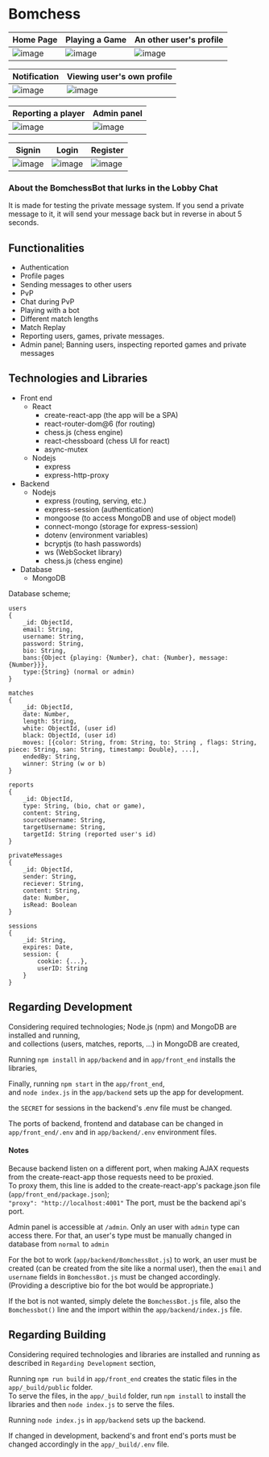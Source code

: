 # Bomchess

| Home Page  | Playing a Game  |  An other user's profile | 
| ------------- | ------------- | ------------- |
| ![image](https://user-images.githubusercontent.com/59491631/185667456-3e00b4e4-919b-4ed3-9331-b8d642af1de4.png)| ![image](https://user-images.githubusercontent.com/59491631/185667514-e19d6e0c-4a14-41b5-824f-c2e4b7cefab3.png) | ![image](https://user-images.githubusercontent.com/59491631/185667557-b73a35f4-3e47-4047-a24a-6ec82366bd8d.png) |

| Notification  | Viewing user's own profile  | 
| ------------- | ------------- |
| ![image](https://user-images.githubusercontent.com/59491631/185668220-33911d7f-b97b-4778-b9af-3db7a046bb16.png) | ![image](https://user-images.githubusercontent.com/59491631/185668290-3cce5ba0-5735-4fb5-841d-2359c01806f0.png) |

| Reporting a player  | Admin panel  | 
| ------------- | ------------- |
| ![image](https://user-images.githubusercontent.com/59491631/185668461-d827ba43-677c-472d-9709-5e67f9405729.png) | ![image](https://user-images.githubusercontent.com/59491631/185668541-8b22fae5-654c-4031-8716-0fd4ce85512a.png) |

| Signin  | Login  | Register  | 
| ------------- | ------------- | ------------- |
| ![image](https://user-images.githubusercontent.com/59491631/185667042-ef30b6e3-0934-4911-8ed9-c6ede97c1d5d.png)|  ![image](https://user-images.githubusercontent.com/59491631/185667078-76542ad4-9fba-4f03-88bf-d8cb940d0a4f.png)| ![image](https://user-images.githubusercontent.com/59491631/185667112-fe62a2bf-2e48-4589-b008-f2e9ae13cc21.png)|
 
### About the BomchessBot that lurks in the Lobby Chat

It is made for testing the private message system. If you send a private message to it, it will send your message back but in reverse in about 5 seconds.

## Functionalities

- Authentication
- Profile pages
- Sending messages to other users
- PvP
- Chat during PvP
- Playing with a bot
- Different match lengths
- Match Replay
- Reporting users, games, private messages.
- Admin panel; Banning users, inspecting reported games and private messages
  
  
## Technologies and Libraries

- Front end
  - React
    - create-react-app (the app will be a SPA)
    - react-router-dom@6 (for routing)
	- chess.js (chess engine)
	- react-chessboard (chess UI for react)
	- async-mutex
  - Nodejs
    - express
    - express-http-proxy
- Backend
  - Nodejs
    - express (routing, serving, etc.)
    - express-session (authentication)
    - mongoose (to access MongoDB and use of object model)
    - connect-mongo (storage for express-session)
    - dotenv (environment variables)
    - bcryptjs (to hash passwords)
    - ws (WebSocket library)
    - chess.js (chess engine)
- Database
  - MongoDB

Database scheme;

```
users
{
	_id: ObjectId,
	email: String,
	username: String,
	password: String,
	bio: String,
	bans:{Object {playing: {Number}, chat: {Number}, message: {Number}}},
	type:{String} (normal or admin)
}

matches
{
	_id: ObjectId,
	date: Number,
	length: String,
	white: ObjectId, (user id)
	black: ObjectId, (user id)
	moves: [{color: String, from: String, to: String , flags: String, piece: String, san: String, timestamp: Double}, ...],
	endedBy: String,
	winner: String (w or b)
}

reports
{
	_id: ObjectId,
	type: String, (bio, chat or game),
	content: String,
	sourceUsername: String,
	targetUsername: String,
	targetId: String (reported user's id)
}

privateMessages
{
	_id: ObjectId,
	sender: String,
	reciever: String,
	content: String,
	date: Number,
	isRead: Boolean		
}

sessions
{
	_id: String,
	expires: Date,
	session: {
		cookie: {...},
		userID: String
	}
}
```


## Regarding Development

Considering required technologies; Node.js (npm) and MongoDB are installed and running, <br>
and collections (users, matches, reports, ...) in MongoDB are created,

Running `npm install` in `app/backend` and in `app/front_end` installs the libraries,

Finally, running `npm start` in the `app/front_end`, <br>
and `node index.js` in the `app/backend` sets up the app for development.

the `SECRET` for sessions in the backend's .env file must be changed.

The ports of backend, frontend and database can be changed in `app/front_end/.env` and in `app/backend/.env` environment files.

#### Notes

Because backend listen on a different port, when making AJAX requests from the create-react-app those requests need to be proxied.<br>
To proxy them, this line is added to the create-react-app's package.json file (`app/front_end/package.json`); <br>
`"proxy": "http://localhost:4001"` The port, must be the backend api's port.

Admin panel is accessible at `/admin`. Only an user with `admin` type can access there. For that, an user's type must be manually changed in database from `normal` to `admin`

For the bot to work (`app/backend/BomchessBot.js`) to work, an user must be created (can be created from the site like a normal user), then the `email` and `username` fields in `BomchessBot.js` must be changed accordingly.<br>
(Providing a descriptive bio for the bot would be appropriate.)

If the bot is not wanted, simply delete the `BomchessBot.js` file, also the `Bomchessbot()` line and the import within the `app/backend/index.js` file.<br>

## Regarding Building

Considering required technologies and libraries are installed and running as described in `Regarding Development` section,

Running `npm run build` in `app/front_end` creates the static files in the `app/_build/public` folder. <br>
To serve the files, in the `app/_build` folder, run `npm install` to install the libraries and then `node index.js` to serve the files.

Running `node index.js` in `app/backend` sets up the backend.

If changed in development, backend's and front end's ports must be changed accordingly in the `app/_build/.env` file.
